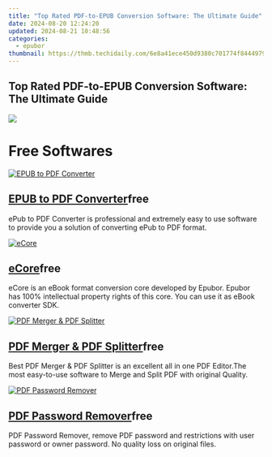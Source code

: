 ```yaml
---
title: "Top Rated PDF-to-EPUB Conversion Software: The Ultimate Guide"
date: 2024-08-20 12:24:20
updated: 2024-08-21 10:48:56
categories:
  - epubor
thumbnail: https://thmb.techidaily.com/6e8a41ece450d9380c701774f844497938589115375c3e1f4cbaa1de7ab99a22.jpg
---
```


## Top Rated PDF-to-EPUB Conversion Software: The Ultimate Guide

![](http://www.epubor.com/style/images/ebook-icon.jpg) 

# Free Softwares

[![EPUB to PDF Converter](https://www.epubor.com/images/remote/D4/1D/D41D8C_epub-to-pdf-converter.jpg)](https://tools.techidaily.com/epubor/epub-to-pdf-converter/) 

## [EPUB to PDF Converter](https://tools.techidaily.com/epubor/epub-to-pdf-converter/)free

ePub to PDF Converter is professional and extremely easy to use software to provide you a solution of converting ePub to PDF format.

[![eCore](https://www.epubor.com/images/remote/D4/1D/D41D8C_D41D8C_D41D8C_D41D8C_D41D8C_EpuborConverter-box.jpg)](https://tools.techidaily.com/epubor/ecore/) 

## [eCore](https://tools.techidaily.com/epubor/ecore/)free

eCore is an eBook format conversion core developed by Epubor. Epubor has 100% intellectual property rights of this core. You can use it as eBook converter SDK.

[![PDF Merger & PDF Splitter](https://www.epubor.com/images/remote/D4/1D/D41D8C_merge-split.jpg)](https://tools.techidaily.com/epubor/pdf-splitter-merger/) 

## [PDF Merger & PDF Splitter](https://tools.techidaily.com/epubor/pdf-splitter-merger/)free

Best PDF Merger & PDF Splitter is an excellent all in one PDF Editor.The most easy-to-use software to Merge and Split PDF with original Quality.

[![PDF Password Remover](https://www.epubor.com/images/pw-remover-winbox.png)](https://tools.techidaily.com/epubor/pdf-password-remover/) 

## [PDF Password Remover](https://tools.techidaily.com/epubor/pdf-password-remover/)free

PDF Password Remover, remove PDF password and restrictions with user password or owner password. No quality loss on original files.

<ins class="adsbygoogle"
     style="display:block"
     data-ad-format="autorelaxed"
     data-ad-client="ca-pub-7571918770474297"
     data-ad-slot="1223367746"></ins>



<ins class="adsbygoogle"
     style="display:block"
     data-ad-client="ca-pub-7571918770474297"
     data-ad-slot="8358498916"
     data-ad-format="auto"
     data-full-width-responsive="true"></ins>
